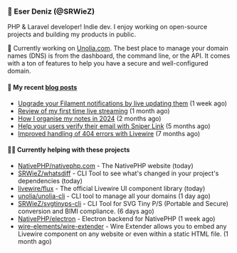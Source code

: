 
### 👋 Eser Deniz (@SRWieZ)

PHP & Laravel developer! Indie dev. I enjoy working on open-source projects and building my products in public.

🚀 Currently working on [Unolia.com](https://unolia.com). The best place to manage your domain names (DNS) is from the dashboard, the command line, or the API. It comes with a ton of features to help you have a secure and well-configured domain.

#### 📝 My recent [blog posts](https://srwiez.com)

- [Upgrade your Filament notifications by live updating them](https://srwiez.com/posts/upgrade-your-filament-notifications-by-live-updating-them) (1 week ago)
- [Review of my first time live streaming](https://srwiez.com/posts/review-of-my-first-time-live-streaming) (1 month ago)
- [How I organise my notes in 2024](https://srwiez.com/posts/how-i-organise-my-notes-in-2024) (2 months ago)
- [Help your users verify their email with Sniper Link](https://srwiez.com/posts/help-your-users-verify-their-email-with-sniper-link) (5 months ago)
- [Improved handling of 404 errors with Livewire](https://srwiez.com/posts/improved-handling-of-404-errors-with-livewire) (7 months ago)

#### 👨‍🔧 Currently helping with these projects

- [NativePHP/nativephp.com](https://github.com/NativePHP/nativephp.com) - The NativePHP website (today)
- [SRWieZ/whatsdiff](https://github.com/SRWieZ/whatsdiff) - CLI Tool to see what&#39;s changed in your project&#39;s dependencies (today)
- [livewire/flux](https://github.com/livewire/flux) - The official Livewire UI component library (today)
- [unolia/unolia-cli](https://github.com/unolia/unolia-cli) - CLI tool to manage all your domains (1 day ago)
- [SRWieZ/svgtinyps-cli](https://github.com/SRWieZ/svgtinyps-cli) - CLI Tool for SVG Tiny P/S (Portable and Secure) conversion and BIMI compliance. (6 days ago)
- [NativePHP/electron](https://github.com/NativePHP/electron) - Electron backend for NativePHP (1 week ago)
- [wire-elements/wire-extender](https://github.com/wire-elements/wire-extender) - Wire Extender allows you to embed any Livewire component on any website or even within a static HTML file. (1 month ago)